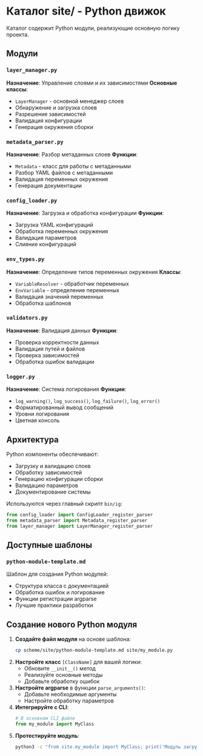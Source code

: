 # Каталог site/ - Python движок

Каталог содержит Python модули, реализующие основную логику проекта.

## Модули

### `layer_manager.py`
**Назначение**: Управление слоями и их зависимостями
**Основные классы**:
- `LayerManager` - основной менеджер слоев
- Обнаружение и загрузка слоев
- Разрешение зависимостей
- Валидация конфигурации
- Генерация окружения сборки

### `metadata_parser.py`
**Назначение**: Разбор метаданных слоев
**Функции**:
- `Metadata` - класс для работы с метаданными
- Разбор YAML файлов с метаданными
- Валидация переменных окружения
- Генерация документации

### `config_loader.py`
**Назначение**: Загрузка и обработка конфигурации
**Функции**:
- Загрузка YAML конфигураций
- Обработка переменных окружения
- Валидация параметров
- Слияние конфигураций

### `env_types.py`
**Назначение**: Определение типов переменных окружения
**Классы**:
- `VariableResolver` - обработчик переменных
- `EnvVariable` - определение переменных
- Валидация значений переменных
- Обработка шаблонов

### `validators.py`
**Назначение**: Валидация данных
**Функции**:
- Проверка корректности данных
- Валидация путей и файлов
- Проверка зависимостей
- Обработка ошибок валидации

### `logger.py`
**Назначение**: Система логирования
**Функции**:
- `log_warning()`, `log_success()`, `log_failure()`, `log_error()`
- Форматированный вывод сообщений
- Уровни логирования
- Цветная консоль

## Архитектура

Python компоненты обеспечивают:
- Загрузку и валидацию слоев
- Обработку зависимостей
- Генерацию конфигурации сборки
- Валидацию параметров
- Документирование системы

Используются через главный скрипт `bin/ig`:
```python
from config_loader import ConfigLoader_register_parser
from metadata_parser import Metadata_register_parser
from layer_manager import LayerManager_register_parser
```

## Доступные шаблоны

### `python-module-template.md`
Шаблон для создания Python модулей:
- Структура класса с документацией
- Обработка ошибок и логирование
- Функции регистрации argparse
- Лучшие практики разработки

## Создание нового Python модуля

1. **Создайте файл модуля** на основе шаблона:
   ```bash
   cp scheme/site/python-module-template.md site/my_module.py
   ```
2. **Настройте класс** `[ClassName]` для вашей логики:
   - Обновите `__init__()` метод
   - Реализуйте основные методы
   - Добавьте обработку ошибок
3. **Настройте argparse** в функции `parse_arguments()`:
   - Добавьте необходимые аргументы
   - Настройте обработку параметров
4. **Интегрируйте с CLI**:
   ```python
   # В основном CLI файле
   from my_module import MyClass
   ```
5. **Протестируйте модуль**:
   ```bash
   python3 -c "from site.my_module import MyClass; print('Модуль загружен успешно')"
   ```
